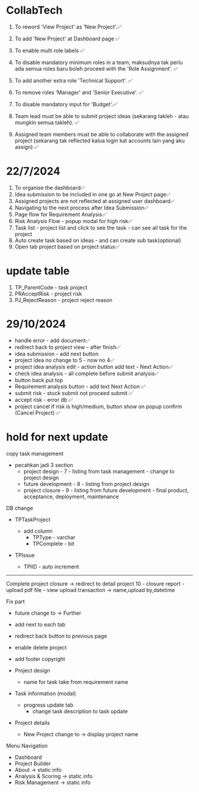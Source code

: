 # CollabTech
 
1. To reword 'View Project' as 'New Project'.✅

2. To add 'New Project' at Dashboard page ✅

3. To enable multi role labels ✅

4. To disable mandatory minimum roles in a team; maksudnya tak perlu ada semua roles baru boleh proceed with the 'Role Assignment'.  ✅

5. To add another extra role 'Technical Support'. ✅

6. To remove roles 'Manager' and 'Senior Executive'. ✅

7. To disable mandatory input for 'Budget'.✅

8. Team lead must be able to submit project ideas (sekarang takleh - atau mungkin semua takleh). ✅

9. Assigned team members must be able to collaborate with the assigned project (sekarang tak reflected kalua login kat accounts lain yang aku assign) ✅


# 22/7/2024
1. To organise the dashboard✅
2. Idea submission to be included in one go at New Project page✅
3. Assigned projects are not reflected at assigned user dashboard✅
4. Navigating to the next process after Idea Submission✅
5. Page flow for Requirement Analysis✅
6. Risk Analysis Flow - popup modal for high risk✅
7. Task list - project list and click to see the task - can see all task for the project
7. Auto create task based on ideas - and can create sub task(optional)
8. Open tab project based on project status✅


# update table
1. TP_ParentCode - task project
2. PRAcceptRisk - project risk
2. PJ_RejectReason - project reject reason

# 29/10/2024

- handle error - add document✅
- redirect back to project view - after finish✅
- idea submission - add next button
- project idea no change to 5 - now no 4✅
- project idea analysis edit - action button add text - Next Action✅
- check idea analysis - all complete before submit analysis✅
- button back put top
- Requirement analysis button - add text Next Action ✅
- submit risk - stuck submit not proceed submit ✅
- accept risk - error db ✅
- project cancel if risk is high/medium, button show on popup confirm (Cancel Project) ✅


# hold for next update
copy task management
   - pecahkan jadi 3 section
      - project design - 7
            - listing from task management - change to project design
      - future development - 8
            - listing from project design
      - project closure - 9
            - listing from future development
            - final product, acceptance, deployment, maintenance

DB change
- TPTaskProject
  - add column
    - TPType - varchar
    - TPComplete - bit

- TPIssue
  - TPIID - auto increment

--------------------------------------------
Complete project closure -> redirect to detail project
10 - closure report
     - upload pdf file
     - view upload transaction -> name,upload by,datetime


Fix part
- future change to -> Further
- add next to each tab
- redirect back button to previous page
- enable delete project
- add footer copyright

- Project design
   - name for task take from requirement name

- Task information (modal)
  - progress update tab
    - change task description to task update

- Project details
  - New Project change to -> display project name


Menu Navigation
- Dashboard
- Project Builder
- About -> static info
- Analysis & Scoring -> static info
- Risk Management -> static info
